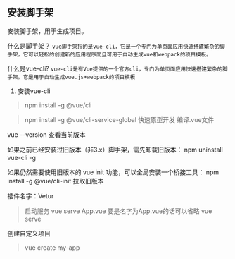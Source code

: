 ## 安装脚手架

安装脚手架，用于生成项目。

什么是脚手架？
```vue脚手架指的是vue-cli，它是一个专门为单页面应用快速搭建繁杂的脚手架，它可以轻松的创建新的应用程序而且可用于自动生成vue和webpack的项目模板。```

什么是vue-cli?
```vue-cli是有Vue提供的一个官方cli，专门为单页面应用快速搭建繁杂的脚手架。它是用于自动生成vue.js+webpack的项目模板```

1. 安装vue-cli
> npm install -g @vue/cli 

> npm install -g @vue/cli-service-global   快速原型开发 编译.vue文件

vue --version 查看当前版本

如果之前已经安装过旧版本（非3.x）脚手架，需先卸载旧版本：
npm uninstall vue-cli -g

如果仍然需要使用旧版本的 vue init 功能，可以全局安装一个桥接工具：
npm install -g @vue/cli-init    拉取旧版本

插件名字：Vetur

> 启动服务 vue serve App.vue
> 要是名字为App.vue的话可以省略 vue serve

创建自定义项目
> vue create my-app